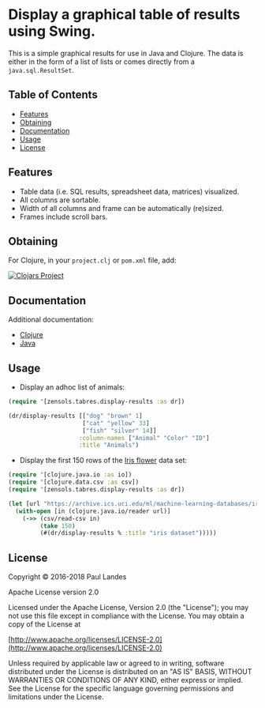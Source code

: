# Display a graphical table of results using Swing.

This is a simple graphical results for use in Java and Clojure.  The data is
either in the form of a list of lists or comes directly from a
`java.sql.ResultSet`.

<!-- markdown-toc start - Don't edit this section. Run M-x markdown-toc-refresh-toc -->
## Table of Contents

- [Features](#features)
- [Obtaining](#obtaining)
- [Documentation](#documentation)
- [Usage](#usage)
- [License](#license)

<!-- markdown-toc end -->



## Features

* Table data (i.e. SQL results, spreadsheet data, matrices) visualized.
* All columns are sortable.
* Width of all columns and frame can be automatically (re)sized.
* Frames include scroll bars.

## Obtaining

For Clojure, in your `project.clj` or `pom.xml` file, add:

[![Clojars Project](http://clojars.org/com.zensols.gui/tabres/latest-version.svg)](http://clojars.org/com.zensols.gui/tabres/)

## Documentation

Additional documentation:
* [Clojure](https://plandes.github.io/tabres/codox/index.html)
* [Java](https://plandes.github.io/tabres/apidocs/index.html)


## Usage

* Display an adhoc list of animals:

```clojure
(require '[zensols.tabres.display-results :as dr])

(dr/display-results [["dog" "brown" 1]
                     ["cat" "yellow" 33]
                     ["fish" "silver" 14]]
                    :column-names ["Animal" "Color" "ID"]
                    :title "Animals")
```

* Display the first 150 rows of the
[Iris flower](https://en.wikipedia.org/wiki/Iris_flower_data_set) data set:

```clojure
(require '[clojure.java.io :as io])
(require '[clojure.data.csv :as csv])
(require '[zensols.tabres.display-results :as dr])

(let [url "https://archive.ics.uci.edu/ml/machine-learning-databases/iris/iris.data"]
  (with-open [in (clojure.java.io/reader url)]
    (->> (csv/read-csv in)
         (take 150)
         (#(dr/display-results % :title "iris dataset")))))
```


## License

Copyright © 2016-2018 Paul Landes

Apache License version 2.0

Licensed under the Apache License, Version 2.0 (the "License");
you may not use this file except in compliance with the License.
You may obtain a copy of the License at

[http://www.apache.org/licenses/LICENSE-2.0](http://www.apache.org/licenses/LICENSE-2.0)

Unless required by applicable law or agreed to in writing, software
distributed under the License is distributed on an "AS IS" BASIS,
WITHOUT WARRANTIES OR CONDITIONS OF ANY KIND, either express or implied.
See the License for the specific language governing permissions and
limitations under the License.
